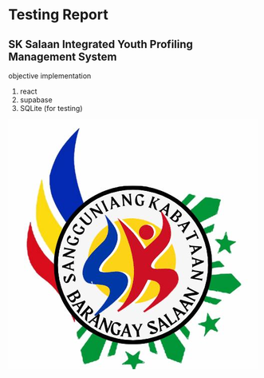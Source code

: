
# Testing Report
## SK Salaan Integrated Youth Profiling Management System

objective implementation

1. react
2. supabase
3. SQLite (for testing)

![sk salaan logo](logo.jpg)